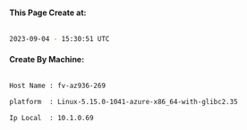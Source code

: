 
   
#### This Page Create at:

```bash

2023-09-04 - 15:30:51 UTC

```

#### Create By Machine:

```bash

Host Name : fv-az936-269

platform  : Linux-5.15.0-1041-azure-x86_64-with-glibc2.35

Ip Local  : 10.1.0.69

```

